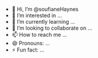 - 👋 Hi, I’m @soufianeHaynes
- 👀 I’m interested in ...
- 🌱 I’m currently learning ...
- 💞️ I’m looking to collaborate on ...
- 📫 How to reach me ...
- 😄 Pronouns: ...
- ⚡ Fun fact: ...

<!---
soufianeHaynes/soufianeHaynes is a ✨ special ✨ repository because its `README.md` (this file) appears on your GitHub profile.
You can click the Preview link to take a look at your changes.
--->
